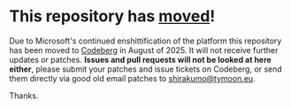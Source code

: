 # This repository has [moved](https://shinmera.com/projects/language-codes)!
Due to Microsoft's continued enshittification of the platform this repository has been moved to [Codeberg](https://shinmera.com/projects/language-codes) in August of 2025. It will not receive further updates or patches. **Issues and pull requests will not be looked at here either**, please submit your patches and issue tickets on Codeberg, or send them directly via good old email patches to [shirakumo@tymoon.eu](mailto:shirakumo@tymoon.eu).

Thanks.